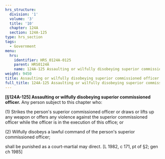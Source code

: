 ```yaml
---
hrs_structure:
  division: '1'
  volume: '3'
  title: '10'
  chapter: 124A
  section: 124A-125
type: hrs_section
tags:
  - Government
menu:
  hrs:
    identifier: HRS_0124A-0125
    parent: HRS0124A
    name: 124A-125 Assaulting or wilfully disobeying superior commissioned officer
weight: 9450
title: Assaulting or wilfully disobeying superior commissioned officer
full_title: 124A-125 Assaulting or wilfully disobeying superior commissioned officer
---
```

**[§124A-125] Assaulting or wilfully disobeying superior commissioned officer.** Any person subject to this chapter who:

(1) Strikes the person's superior commissioned officer or draws or lifts up any weapon or offers any violence against the superior commissioned officer while the officer is in the execution of this office; or

(2) Wilfully disobeys a lawful command of the person's superior commissioned officer;

shall be punished as a court-martial may direct. [L 1982, c 171, pt of §2; gen ch 1985]